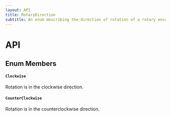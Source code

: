 ```yaml
---
layout: API
title: RotaryDirection
subtitle: An enum describing the direction of rotation of a rotary encoder.
---
```


# API

## Enum Members

#### `Clockwise`

Rotation is in the clockwise direction.

#### `CounterClockwise`

Rotation is in the counterclockwise direction.